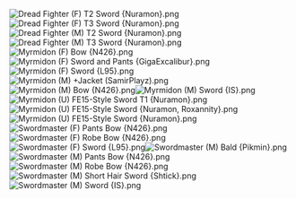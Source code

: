 ![Dread Fighter (F) T2 Sword {Nuramon}.png](https://raw.githubusercontent.com/Klokinator/FE-Repo/main/Class%20Cards/Infantry%20-%20(Swd)%20Myrms%20and%20Swordmasters/Dread%20Fighter%20(F)%20T2%20Sword%20%7BNuramon%7D.png "Dread Fighter (F) T2 Sword {Nuramon}.png")![Dread Fighter (F) T3 Sword {Nuramon}.png](https://raw.githubusercontent.com/Klokinator/FE-Repo/main/Class%20Cards/Infantry%20-%20(Swd)%20Myrms%20and%20Swordmasters/Dread%20Fighter%20(F)%20T3%20Sword%20%7BNuramon%7D.png "Dread Fighter (F) T3 Sword {Nuramon}.png")![Dread Fighter (M) T2 Sword {Nuramon}.png](https://raw.githubusercontent.com/Klokinator/FE-Repo/main/Class%20Cards/Infantry%20-%20(Swd)%20Myrms%20and%20Swordmasters/Dread%20Fighter%20(M)%20T2%20Sword%20%7BNuramon%7D.png "Dread Fighter (M) T2 Sword {Nuramon}.png")![Dread Fighter (M) T3 Sword  {Nuramon}.png](https://raw.githubusercontent.com/Klokinator/FE-Repo/main/Class%20Cards/Infantry%20-%20(Swd)%20Myrms%20and%20Swordmasters/Dread%20Fighter%20(M)%20T3%20Sword%20%20%7BNuramon%7D.png "Dread Fighter (M) T3 Sword  {Nuramon}.png")![Myrmidon (F) Bow {N426}.png](https://raw.githubusercontent.com/Klokinator/FE-Repo/main/Class%20Cards/Infantry%20-%20(Swd)%20Myrms%20and%20Swordmasters/Myrmidon%20(F)%20Bow%20%7BN426%7D.png "Myrmidon (F) Bow {N426}.png")![Myrmidon (F) Sword and Pants {GigaExcalibur}.png](https://raw.githubusercontent.com/Klokinator/FE-Repo/main/Class%20Cards/Infantry%20-%20(Swd)%20Myrms%20and%20Swordmasters/Myrmidon%20(F)%20Sword%20and%20Pants%20%7BGigaExcalibur%7D.png "Myrmidon (F) Sword and Pants {GigaExcalibur}.png")![Myrmidon (F) Sword {L95}.png](https://raw.githubusercontent.com/Klokinator/FE-Repo/main/Class%20Cards/Infantry%20-%20(Swd)%20Myrms%20and%20Swordmasters/Myrmidon%20(F)%20Sword%20%7BL95%7D.png "Myrmidon (F) Sword {L95}.png")![Myrmidon (M) +Jacket (SamirPlayz).png](https://raw.githubusercontent.com/Klokinator/FE-Repo/main/Class%20Cards/Infantry%20-%20(Swd)%20Myrms%20and%20Swordmasters/Myrmidon%20(M)%20%2BJacket%20(SamirPlayz).png "Myrmidon (M) +Jacket (SamirPlayz).png")![Myrmidon (M) Bow {N426}.png](https://raw.githubusercontent.com/Klokinator/FE-Repo/main/Class%20Cards/Infantry%20-%20(Swd)%20Myrms%20and%20Swordmasters/Myrmidon%20(M)%20Bow%20%7BN426%7D.png "Myrmidon (M) Bow {N426}.png")![Myrmidon (M) Sword {IS}.png](https://raw.githubusercontent.com/Klokinator/FE-Repo/main/Class%20Cards/Infantry%20-%20(Swd)%20Myrms%20and%20Swordmasters/Myrmidon%20(M)%20Sword%20%7BIS%7D.png "Myrmidon (M) Sword {IS}.png")![Myrmidon (U) FE15-Style Sword T1 {Nuramon}.png](https://raw.githubusercontent.com/Klokinator/FE-Repo/main/Class%20Cards/Infantry%20-%20(Swd)%20Myrms%20and%20Swordmasters/Myrmidon%20(U)%20FE15-Style%20Sword%20T1%20%7BNuramon%7D.png "Myrmidon (U) FE15-Style Sword T1 {Nuramon}.png")![Myrmidon (U) FE15-Style Sword {Nuramon, Roxannity}.png](https://raw.githubusercontent.com/Klokinator/FE-Repo/main/Class%20Cards/Infantry%20-%20(Swd)%20Myrms%20and%20Swordmasters/Myrmidon%20(U)%20FE15-Style%20Sword%20%7BNuramon,%20Roxannity%7D.png "Myrmidon (U) FE15-Style Sword {Nuramon, Roxannity}.png")![Myrmidon (U) FE15-Style Sword {Nuramon}.png](https://raw.githubusercontent.com/Klokinator/FE-Repo/main/Class%20Cards/Infantry%20-%20(Swd)%20Myrms%20and%20Swordmasters/Myrmidon%20(U)%20FE15-Style%20Sword%20%7BNuramon%7D.png "Myrmidon (U) FE15-Style Sword {Nuramon}.png")![Swordmaster (F) Pants Bow {N426}.png](https://raw.githubusercontent.com/Klokinator/FE-Repo/main/Class%20Cards/Infantry%20-%20(Swd)%20Myrms%20and%20Swordmasters/Swordmaster%20(F)%20Pants%20Bow%20%7BN426%7D.png "Swordmaster (F) Pants Bow {N426}.png")![Swordmaster (F) Robe Bow {N426}.png](https://raw.githubusercontent.com/Klokinator/FE-Repo/main/Class%20Cards/Infantry%20-%20(Swd)%20Myrms%20and%20Swordmasters/Swordmaster%20(F)%20Robe%20Bow%20%7BN426%7D.png "Swordmaster (F) Robe Bow {N426}.png")![Swordmaster (F) Sword {L95}.png](https://raw.githubusercontent.com/Klokinator/FE-Repo/main/Class%20Cards/Infantry%20-%20(Swd)%20Myrms%20and%20Swordmasters/Swordmaster%20(F)%20Sword%20%7BL95%7D.png "Swordmaster (F) Sword {L95}.png")![Swordmaster (M) Bald {Pikmin}.png](https://raw.githubusercontent.com/Klokinator/FE-Repo/main/Class%20Cards/Infantry%20-%20(Swd)%20Myrms%20and%20Swordmasters/Swordmaster%20(M)%20Bald%20%7BPikmin%7D.png "Swordmaster (M) Bald {Pikmin}.png")![Swordmaster (M) Pants Bow {N426}.png](https://raw.githubusercontent.com/Klokinator/FE-Repo/main/Class%20Cards/Infantry%20-%20(Swd)%20Myrms%20and%20Swordmasters/Swordmaster%20(M)%20Pants%20Bow%20%7BN426%7D.png "Swordmaster (M) Pants Bow {N426}.png")![Swordmaster (M) Robe Bow {N426}.png](https://raw.githubusercontent.com/Klokinator/FE-Repo/main/Class%20Cards/Infantry%20-%20(Swd)%20Myrms%20and%20Swordmasters/Swordmaster%20(M)%20Robe%20Bow%20%7BN426%7D.png "Swordmaster (M) Robe Bow {N426}.png")![Swordmaster (M) Short Hair Sword {Shtick}.png](https://raw.githubusercontent.com/Klokinator/FE-Repo/main/Class%20Cards/Infantry%20-%20(Swd)%20Myrms%20and%20Swordmasters/Swordmaster%20(M)%20Short%20Hair%20Sword%20%7BShtick%7D.png "Swordmaster (M) Short Hair Sword {Shtick}.png")![Swordmaster (M) Sword {IS}.png](https://raw.githubusercontent.com/Klokinator/FE-Repo/main/Class%20Cards/Infantry%20-%20(Swd)%20Myrms%20and%20Swordmasters/Swordmaster%20(M)%20Sword%20%7BIS%7D.png "Swordmaster (M) Sword {IS}.png")
